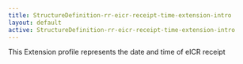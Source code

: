 ```yaml
---
title: StructureDefinition-rr-eicr-receipt-time-extension-intro
layout: default
active: StructureDefinition-rr-eicr-receipt-time-extension-intro
---
```


This Extension profile represents the date and time of eICR receipt